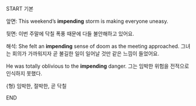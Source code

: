 START
기본

앞면:
This weekend’s **impending** storm is making everyone uneasy.

뒷면:
이번 주말에 닥칠 폭풍 때문에 다들 불안해하고 있어요.

해석:
She felt an **impending** sense of doom as the meeting approached. 
그녀는 회의가 가까워지자 곧 불길한 일이 일어날 것만 같은 느낌이 들었어요.

He was totally oblivious to the **impending** danger. 
그는 임박한 위험을 전적으로 인식하지 못했다.

{형} 임박한, 절박한, 곧 닥칠
<!--ID: 1743588267308-->
END